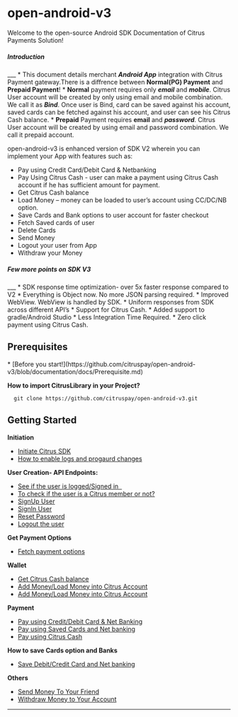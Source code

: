 # open-android-v3

Welcome to the open-source Android SDK Documentation of Citrus Payments Solution!

<h5>Introduction</h5>
___
* This document details merchant <b><i>Android App</i></b> integration with Citrus Payment gateway.There is a diffrence between <b>Normal(PG) Payment</b> and <b>Prepaid Payment</b>!
* <b>Normal</b> payment requires only <b><i>email</i></b> and <b><i>mobile</i></b>. Citrus User account will be created by only using email and mobile combination. We call it as <b><i>Bind</i></b>. Once user is Bind, card can be saved against his account, saved cards can be fetched against his account, and user can see his Citrus Cash balance.
* <b>Prepaid</b> Payment requires <b></i>email</i></b> and <b><i>password</i></b>. Citrus User account will be created by using email and password combination. We call it prepaid account.

open-android-v3 is enhanced version of SDK V2 wherein you can implement your App with features such as:

* Pay using Credit Card/Debit Card & Netbanking 
* Pay Using Citrus Cash - user can make a payment using Citrus Cash account if he has sufficient amount for payment. 
* Get Citrus Cash balance
* Load Money – money can be loaded to user’s account using CC/DC/NB option.
* Save Cards and Bank options to user account for faster checkout
* Fetch Saved cards of user
* Delete Cards
* Send Money
* Logout your user from App
* Withdraw your Money

<h5>Few more points on SDK V3</h5>
___
   * SDK response time optimization-  over 5x faster response compared to V2
   * Everything is Object now. No more JSON parsing required.
   * Improved WebView. WebView is handled by SDK.  
   * Uniform responses from SDK across different API’s
   * Support for Citrus Cash.
   * Added support to gradle/Android Studio
   * Less Integration Time Required.
   * Zero click payment using Citrus Cash.

<h2> Prerequisites </h2>
* [Before you start!](https://github.com/citruspay/open-android-v3/blob/documentation/docs/Prerequisite.md)

<b> How to import CitrusLibrary in your Project? </b>

      git clone https://github.com/citruspay/open-android-v3.git

<h2>Getting Started</h2>

<b>Initiation</b>
* [Initiate Citrus SDK](https://github.com/citruspay/open-android-v3/blob/documentation/docs/InitSDK.md)
* [How to enable logs and progaurd changes](https://github.com/citruspay/open-android-v3/blob/documentation/docs/enable%20logs%20.md)

<b> User Creation- API Endpoints: </b>

* [See if the user is logged/Signed in  ](https://github.com/citruspay/open-android-v3/blob/documentation/docs/isUserSignedIn.md)
* [To check if the user is a Citrus member or not?](https://github.com/citruspay/open-android-v3/blob/documentation/docs/isCitrusMember.md)
* [SignUp User](https://github.com/citruspay/open-android-v3/blob/documentation/docs/Sign%20Up%20User.md)
* [SignIn User](https://github.com/citruspay/open-android-v3/blob/documentation/docs/Sign%20In%20User.md) 
* [Reset Password](https://github.com/citruspay/open-android-v3/blob/documentation/docs/Reset%20Password.md)
* [Logout the user](https://github.com/citruspay/open-android-v3/blob/documentation/docs/Logout.md)

<b> Get Payment Options</b>
* [Fetch payment options](https://github.com/citruspay/open-android-v3/blob/documentation/docs/Fetch%20payment%20options.md)

<b>Wallet</b>

* [Get Citrus Cash balance](https://github.com/citruspay/open-android-v3/blob/documentation/docs/Get%20Balance.md)
* [Add Money/Load Money into Citrus Account](https://github.com/citruspay/open-android-v3/blob/documentation/docs/Load%20Money.md)
* [Add Money/Load Money into Citrus Account](https://github.com/citruspay/open-android-v3/blob/documentation/docs/Load%20using%20Saved%20Card%20&%20Net%20bank.md)

<b>Payment</b>

* [Pay using Credit/Debit Card & Net Banking](https://github.com/citruspay/open-android-v3/blob/documentation/docs/CC%20%2CDC%20%2CNB%20Direct%20Payment.md)
* [Pay using Saved Cards and Net banking](https://github.com/citruspay/open-android-v3/blob/documentation/docs/Pay%20Using%20Saved%20Cards%20and%20Bank.md)
* [Pay using Citrus Cash](https://github.com/citruspay/open-android-v3/blob/documentation/docs/Pay%20using%20Citrus%20Cash.md)

<b>How to save Cards option and Banks</b>
* [Save Debit/Credit Card and Net banking](https://github.com/citruspay/open-android-v3/blob/documentation/docs/Save%20payment%20option.md)

<b>Others</b>

* [Send Money To Your Friend](https://github.com/citruspay/open-android-v3/blob/documentation/docs/Send%20Money.md)
* [Withdraw Money to Your Account](https://github.com/citruspay/open-android-v3/blob/documentation/docs/Withdraw.md)

___
